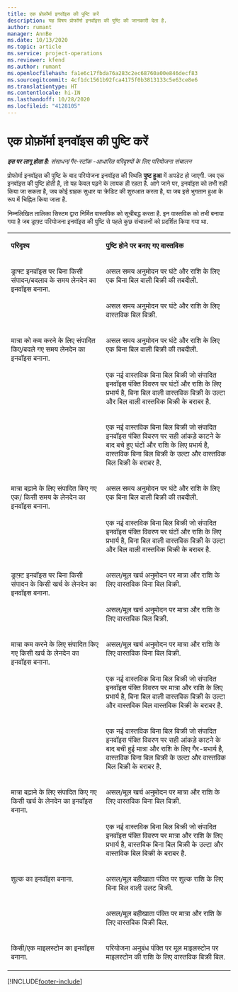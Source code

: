 ```yaml
---
title: एक प्रोफ़ॉर्मा इनवॉइस की पुष्टि करें
description: यह विषय प्रोफॉर्मा इनवॉइस की पुष्टि की जानकारी देता है.
author: rumant
manager: AnnBe
ms.date: 10/13/2020
ms.topic: article
ms.service: project-operations
ms.reviewer: kfend
ms.author: rumant
ms.openlocfilehash: fa1e6c17fbda76a283c2ec68760a00e846decf83
ms.sourcegitcommit: 4cf1dc1561b92fca4175f0b3813133c5e63ce8e6
ms.translationtype: HT
ms.contentlocale: hi-IN
ms.lasthandoff: 10/28/2020
ms.locfileid: "4128105"
---
```

# <a name="confirm-a-proforma-invoice"></a>एक प्रोफ़ॉर्मा इनवॉइस की पुष्टि करें

_**इस पर लागू होता है:** संसाधन/गैर-स्टॉक -आधारित परिदृश्यों के लिए परियोजना संचालन_

प्रोफोर्मा इनवॉइस की पुष्टि के बाद परियोजना इनवॉइस की स्थिति **पुष्ट हुआ** में अपडेट हो जाएगी. जब एक इनवॉइस की पुष्टि होती है, तो यह केवल पढ़ने के लायक ही रहता है. आगे जाने पर, इनवॉइस को तभी सही किया जा सकता है, जब कोई ग्राहक सुधार या क्रेडिट की शुरुआत करता है, या जब इसे भुगतान हुआ के रूप में चिह्नित किया जाता है.

निम्नलिखित तालिका सिस्टम द्वारा निर्मित वास्तविक को सूचीबद्ध करता है. इन वास्तविक को तभी बनाया गया है जब ड्राफ़्ट परियोजना इनवॉइस की पुष्टि से पहले कुछ संचालनों को प्रदर्शित किया गया था.

<table border="0" cellspacing="0" cellpadding="0">
    <tbody>
        <tr>
            <td width="416" valign="top">
                <p>
                    <strong>परिदृश्य</strong>
                </p>
            </td>
            <td width="608" valign="top">
                <p>
                    <strong>पुष्टि होने पर बनाए गए वास्तविक</strong>
                </p>
            </td>
        </tr>
        <tr>
            <td width="216" rowspan="2" valign="top">
                <p>
ड्राफ्ट इनवॉइस पर बिना किसी संपादन/बदलाव के समय लेनदेन का इनवॉइस बनाना.
                </p>
            </td>
            <td width="408" valign="top">
                <p>
असल समय अनुमोदन पर घंटे और राशि के लिए एक बिना बिल वाली बिक्री की तबदीली.
                </p>
            </td>
        </tr>
        <tr>
            <td width="408" valign="top">
                <p>
असल समय अनुमोदन पर घंटे और राशि के लिए वास्तविक बिल बिक्री.
                </p>
            </td>
        </tr>
        <tr>
            <td width="216" rowspan="3" valign="top">
                <p>
मात्रा को कम करने के लिए संपादित किए/बदले गए समय लेनदेन का इनवॉइस बनाना.
                </p>
            </td>
            <td width="408" valign="top">
                <p>
असल समय अनुमोदन पर घंटे और राशि के लिए एक बिना बिल वाली बिक्री की तबदीली.
                </p>
            </td>
        </tr>
        <tr>
            <td width="408" valign="top">
                <p>
एक नई वास्तविक बिना बिल बिक्री जो संपादित इनवॉइस पंक्ति विवरण पर घंटों और राशि के लिए प्रभार्य है, बिना बिल वाली वास्तविक बिक्री के उल्टा और बिल वाली वास्तविक बिक्री के बराबर है.
                </p>
            </td>
        </tr>
        <tr>
            <td width="408" valign="top">
                <p>
एक नई वास्तविक बिना बिल बिक्री जो संपादित इनवॉइस पंक्ति विवरण पर सही आंकड़े काटने के बाद बचे हुए घंटों और राशि के लिए प्रभार्य है, वास्तविक बिना बिल बिक्री के उल्टा और वास्तविक बिल बिक्री के बराबर है.
                </p>
            </td>
        </tr>
        <tr>
            <td width="216" rowspan="2" valign="top">
                <p>
मात्रा बढ़ाने के लिए संपादित किए गए एक/ किसी समय के लेनदेन का इनवॉइस बनाना.
                </p>
            </td>
            <td width="408" valign="top">
                <p>
असल समय अनुमोदन पर घंटे और राशि के लिए एक बिना बिल वाली बिक्री की तबदीली.
                </p>
            </td>
        </tr>
        <tr>
            <td width="408" valign="top">
                <p>
एक नई वास्तविक बिना बिल बिक्री जो संपादित इनवॉइस पंक्ति विवरण पर घंटों और राशि के लिए प्रभार्य है, बिना बिल वाली वास्तविक बिक्री के उल्टा और बिल वाली वास्तविक बिक्री के बराबर है.
                </p>
            </td>
        </tr>
        <tr>
            <td width="216" rowspan="2" valign="top">
                <p>
ड्राफ़्ट इनवॉइस पर बिना किसी संपादन के किसी खर्च के लेनदेन का इनवॉइस बनाना.
                </p>
            </td>
            <td width="408" valign="top">
                <p>
असल/मूल खर्च अनुमोदन पर मात्रा और राशि के लिए वास्तविक बिना बिल बिक्री.
                </p>
            </td>
        </tr>
        <tr>
            <td width="408" valign="top">
                <p>
असल/मूल खर्च अनुमोदन पर मात्रा और राशि के लिए वास्तविक बिल बिक्री.
                </p>
            </td>
        </tr>
        <tr>
            <td width="216" rowspan="3" valign="top">
                <p>
मात्रा कम करने के लिए संपादित किए गए किसी खर्च के लेनदेन का इनवॉइस बनाना.
                </p>
            </td>
            <td width="408" valign="top">
                <p>
असल/मूल खर्च अनुमोदन पर मात्रा और राशि के लिए वास्तविक बिना बिल बिक्री.
                </p>
            </td>
        </tr>
        <tr>
            <td width="408" valign="top">
                <p>
एक नई वास्तविक बिना बिल बिक्री जो संपादित इनवॉइस पंक्ति विवरण पर मात्रा और राशि के लिए प्रभार्य है, बिना बिल वाली वास्तविक बिक्री के उल्टा और वास्तविक बिल वास्तविक बिक्री के बराबर है. 
                </p>
            </td>
        </tr>
        <tr>
            <td width="408" valign="top">
                <p>
एक नई वास्तविक बिना बिल बिक्री जो संपादित इनवॉइस पंक्ति विवरण पर सही आंकड़े काटने के बाद बची हुई मात्रा और राशि के लिए गैर-प्रभार्य है, वास्तविक बिना बिल बिक्री के उल्टा और वास्तविक बिल बिक्री के बराबर है.
                </p>
            </td>
        </tr>
        <tr>
            <td width="216" rowspan="2" valign="top">
                <p>
मात्रा बढ़ाने के लिए संपादित किए गए किसी खर्च के लेनदेन का इनवॉइस बनाना.
                </p>
            </td>
            <td width="408" valign="top">
                <p>
असल/मूल खर्च अनुमोदन पर मात्रा और राशि के लिए वास्तविक बिना बिल बिक्री.
                </p>
            </td>
        </tr>
        <tr>
            <td width="408" valign="top">
                <p>
एक नई वास्तविक बिना बिल बिक्री जो संपादित इनवॉइस पंक्ति विवरण पर मात्रा और राशि के लिए प्रभार्य है, वास्तविक बिना बिल बिक्री के उल्टा और वास्तविक बिल बिक्री के बराबर है.
                </p>
            </td>
        </tr>
        <tr>
            <td width="216" rowspan="2" valign="top">
                <p>
शुल्क का इनवॉइस बनाना.
                </p>
            </td>
            <td width="408" valign="top">
                <p>
असल/मूल बहीखाता पंक्ति पर शुल्क राशि के लिए बिना बिल वाली उलट बिक्री.
                </p>
            </td>
        </tr>
        <tr>
            <td width="408" valign="top">
                <p>
असल/मूल बहीखाता पंक्ति पर मात्रा और राशि के लिए वास्तविक बिक्री बिल.
                </p>
            </td>
        </tr>
        <tr>
            <td width="216" valign="top">
                <p>
किसी/एक माइलस्टोन का इनवॉइस बनाना.
                </p>
            </td>
            <td width="408" valign="top">
                <p>
परियोजना अनुबंध पंक्ति पर मूल माइलस्टोन पर माइलस्टोन की राशि के लिए वास्तविक बिक्री बिल.
                </p>
            </td>
        </tr>
    </tbody>
</table>


[!INCLUDE[footer-include](../includes/footer-banner.md)]